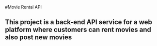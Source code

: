 #Movie Rental API
## This project is a back-end API service for a web platform where customers can rent movies and also post new movies

